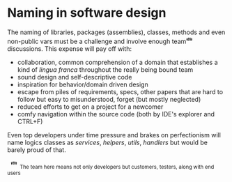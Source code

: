 # Naming in software design
The naming of libraries, packages (assemblies), classes, methods and even non-public vars must be a challenge and involve enough team<sup>:family:</sup> discussions. This expense will pay off with:
+ collaboration, common comprehension of a domain that establishes a kind of *lingua franca* throughout the really being bound team
+ sound design and self-descriptive code
+ inspiration for behavior/domain driven design
+ escape from piles of requirements, specs, other papers that are hard to follow but easy to misunderstood, forget (but mostly neglected)
+ reduced efforts to get on a project for a newcomer 
+ comfy navigation within the source code (both by IDE's explorer and CTRL+F)

Even top developers under time pressure and brakes on perfectionism will name logics classes as *services*, *helpers*, *utils*, *handlers* but would 
be barely proud of that.

&nbsp;&nbsp;<sup>:family:</sup><sub>&nbsp;&nbsp;The team here means not only developers but customers, testers, along with end users</sub>
